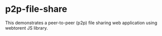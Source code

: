 # p2p-file-share

This demonstrates a peer-to-peer (p2p) file sharing web application using webtorent JS library.

